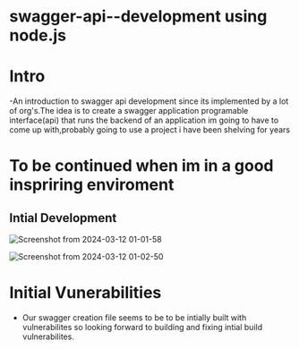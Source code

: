 # swagger-api--development using node.js

# Intro

-An introduction to swagger api development since its implemented by a lot of org's.The idea is to create a swagger  application programable interface(api) that runs the backend of an application im going to have to come up with,probably going to use a project i have been shelving for years


# To be continued when im in a good inspriring enviroment   

## Intial Development 
![Screenshot from 2024-03-12 01-01-58](https://github.com/Thabisocn/swagger-api--development/assets/55186310/2bc2dca9-d776-43a3-9266-2b34825f3d65)

![Screenshot from 2024-03-12 01-02-50](https://github.com/Thabisocn/swagger-api--development/assets/55186310/17593f09-2070-4ef8-96ca-4c9251ca9ba2)


# Initial Vunerabilities

- Our swagger creation file seems to be to be intially built with vulnerabilites so looking forward to building and fixing intial build vulnerabilites. 

